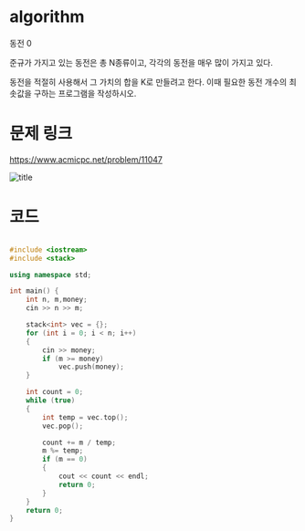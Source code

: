 ﻿# algorithm 
동전 0
  
준규가 가지고 있는 동전은 총 N종류이고, 각각의 동전을 매우 많이 가지고 있다.  

동전을 적절히 사용해서 그 가치의 합을 K로 만들려고 한다. 이때 필요한 동전 개수의 최솟값을 구하는 프로그램을 작성하시오.  

# 문제 링크    
https://www.acmicpc.net/problem/11047


![title](https://github.com/jungmin3834/algorithm/blob/master/image/11047.png)

# 코드

```cpp

#include <iostream>
#include <stack>

using namespace std;

int main() {
	int n, m,money;
	cin >> n >> m;

	stack<int> vec = {};
	for (int i = 0; i < n; i++)
	{
		cin >> money;
		if (m >= money)
			vec.push(money);
	}

	int count = 0;
	while (true)
	{
		int temp = vec.top();
		vec.pop();

		count += m / temp;
		m %= temp;
		if (m == 0)
		{
			cout << count << endl;
			return 0;
		}
	}
	return 0;
}

```
